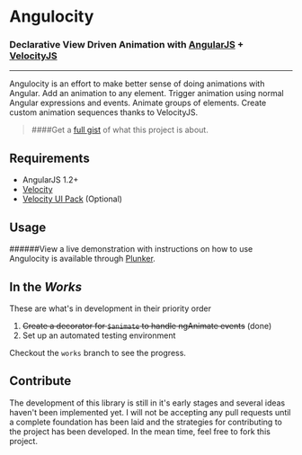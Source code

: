 # Angulocity
### Declarative View Driven Animation with [AngularJS](https://angularjs.org) + [VelocityJS](https://velocityjs.org) 
---

Angulocity is an effort to make better sense of doing animations with Angular. Add an animation to any element. Trigger animation using normal Angular expressions and events. Animate groups of elements. Create custom animation sequences thanks to VelocityJS.

> ####Get a [full gist](https://github.com/johnrcui/angulocity/blob/master/gist.md) of what this project is about.

## Requirements
* AngularJS 1.2+
* [Velocity](https://github.com/julianshapiro/velocity)
* [Velocity UI Pack](https://github.com/julianshapiro/velocity) (Optional)

## Usage
######View a live demonstration with instructions on how to use Angulocity is available through [Plunker](http://plnkr.co/edit/oMjJF9gUXpy3damtPI4G?p=preview).

## In the *Works*

These are what's in development in their priority order

1.  ~~Create a decorator for `$animate` to handle ngAnimate events~~ (done)
2.  Set up an automated testing environment

Checkout the `works` branch to see the progress.

## Contribute
The development of this library is still in it's early stages and several ideas haven't been implemented yet. I will not be accepting any pull requests until a complete foundation has been laid and the strategies for contributing to the project has been developed. In the mean time, feel free to fork this project.

## 

